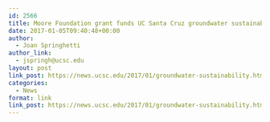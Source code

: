 ```yaml
---
id: 2566
title: Moore Foundation grant funds UC Santa Cruz groundwater sustainability project
date: 2017-01-05T09:40:48+00:00
author:
  - Joan Springhetti
author_link:
  - jspringh@ucsc.edu
layout: post
link_post: https://news.ucsc.edu/2017/01/groundwater-sustainability.html
categories:
  - News
format: link
link_post: https://news.ucsc.edu/2017/01/groundwater-sustainability.html
---
```

